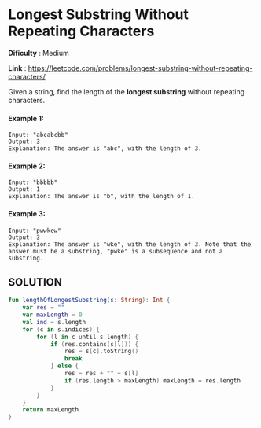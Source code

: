 # Longest Substring Without Repeating Characters

__Dificulty__ : Medium

__Link__ : https://leetcode.com/problems/longest-substring-without-repeating-characters/

Given a string, find the length of the __longest substring__ without repeating characters.

#### Example 1:

```
Input: "abcabcbb"
Output: 3 
Explanation: The answer is "abc", with the length of 3. 
```

#### Example 2:

```
Input: "bbbbb"
Output: 1
Explanation: The answer is "b", with the length of 1. 
```

#### Example 3:

```
Input: "pwwkew"
Output: 3
Explanation: The answer is "wke", with the length of 3. Note that the answer must be a substring, "pwke" is a subsequence and not a substring.
```


## SOLUTION

```kotlin
fun lengthOfLongestSubstring(s: String): Int {
    var res = ""
    var maxLength = 0
    val ind = s.length
    for (c in s.indices) {
        for (l in c until s.length) {
            if (res.contains(s[l])) {
                res = s[c].toString()
                break
            } else {
                res = res + "" + s[l]
                if (res.length > maxLength) maxLength = res.length
            }
        }
    }
    return maxLength
}
```
